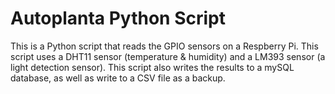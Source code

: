 # Autoplanta Python Script
This is a Python script that reads the GPIO sensors on a Respberry Pi. This script uses a DHT11 sensor (temperature & humidity) and a LM393 sensor (a light detection sensor). This script also writes the results to a mySQL database, as well as write to a CSV file as a backup. 
